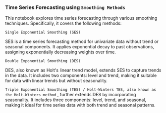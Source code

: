 ### Time Series Forecasting using `Smoothing Methods`
This notebook explores time series forecasting through various smoothing techniques. Specifically, it covers the following methods:

`Single Exponential Smoothing (SES)`

SES is a time series forecasting method for univariate data without trend or seasonal components. It applies exponential decay to past observations, assigning exponentially decreasing weights over time.

`Double Exponential Smoothing (DES)`

DES, also known as Holt's linear trend model, extends SES to capture trends in the data. It includes two components: level and trend, making it suitable for data with linear trends but without seasonality.

`Triple Exponential Smoothing (TES) / Holt-Winters
TES, also known as the Holt-Winters method` , further extends DES by incorporating seasonality. It includes three components: level, trend, and seasonal, making it ideal for time series data with both trend and seasonal patterns.
